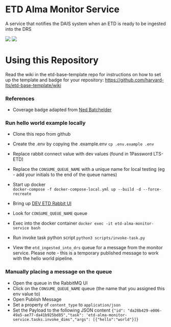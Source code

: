 # ETD Alma Monitor Service
A service that notifies the DAIS system when an ETD is ready to be ingested into the DRS

<img src="https://github.com/harvard-lts/etd_alma_monitor_service/actions/workflows/pytest.yml/badge.svg">

<img src="https://img.shields.io/endpoint?url=https://gist.githubusercontent.com/ives1227/4c52af43b2bf4d034ff3b4f8938a8f93/raw/covbadge.json">

# Using this Repository
Read the wiki in the etd-base-template repo for instructions on how to set up the template and badge for your repository:
https://github.com/harvard-lts/etd-base-template/wiki

### References

- Coverage badge adapted from [Ned Batchelder](https://nedbatchelder.com/blog/202209/making_a_coverage_badge.html)

### Run hello world example locally

- Clone this repo from github 
- Create the .env by copying the .example.env
`cp .env.example .env`
- Replace rabbit connect value with dev values (found in 1Password LTS-ETD)
- Replace the `CONSUME_QUEUE_NAME` with a unique name for local testing (eg - add your initials to the end of the queue names)
- Start up docker  
`docker-compose -f docker-compose-local.yml up --build -d --force-recreate`

- Bring up [DEV ETD Rabbit UI](https://b-7ecc68cb-6f33-40d6-8c57-0fbc0b84fa8c.mq.us-east-1.amazonaws.com/)
- Look for `CONSUME_QUEUE_NAME` queue

- Exec into the docker container
`docker exec -it etd-alma-monitor-service bash`
- Run invoke task python script
`python3 scripts/invoke-task.py`

- View the `etd_ingested_into_drs` queue for a message from the monitor service.  Please note - this is a temporary published message to work with the hello world pipeline.


### Manually placing a message on the queue

- Open the queue in the RabbitMQ UI
- Click on the `CONSUME_QUEUE_NAME` queue (the name that you assigned this env value to)
- Open Publish Message
- Set a property of `content_type` to `application/json`
- Set the Payload to the following JSON content
`{"id": "da28b429-e006-49a5-ae77-da41b925bd85","task": 'etd-alma-monitor-service.tasks.invoke_dims","args": [{"hello":"world"}]}`
